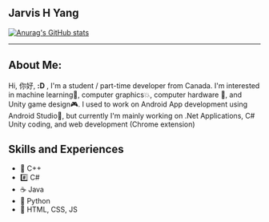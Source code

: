 ## Jarvis H Yang

[![Anurag's GitHub stats](https://github-readme-stats.vercel.app/api?username=JARVIS843)](https://github.com/anuraghazra/github-readme-stats)

---
## About Me:
Hi, 你好, **:D** , I'm a student / part-time developer from Canada. I'm interested in machine learning🤖, computer graphics💥, computer hardware 💾, and Unity game design🎮. I used to work on Android App development using Android Studio📱, but currently I'm mainly working on .Net Applications, C# Unity coding, and web development (Chrome extension)

## Skills and Experiences
- 📖 C++
- #️⃣ C#
- ☕ Java
- 🐍 Python
- 📱 HTML, CSS, JS
